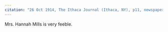 ```yaml
---
citation: "26 Oct 1914, The Ithaca Journal (Ithaca, NY), p11, newspapers.com"
---
```

Mrs. Hannah Mills is very feeble.